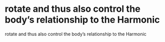 # rotate and thus also control the body’s relationship to the Harmonic

rotate and thus also control the body’s relationship to the Harmonic